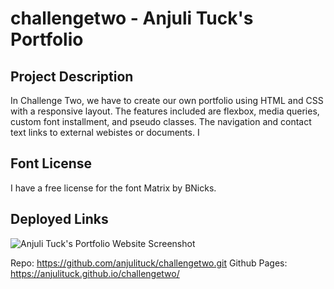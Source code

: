 # challengetwo - Anjuli Tuck's Portfolio

## Project Description 
In Challenge Two, we have to create our own portfolio using HTML and CSS with a responsive layout. The features included are flexbox, media queries, custom font installment, and pseudo classes. The navigation and contact text links to external webistes or documents. I 

## Font License 

I have a free license for the font Matrix by BNicks. 

## Deployed Links 

![Anjuli Tuck's Portfolio Website Screenshot](/assets/images/screenshot.png)

Repo: https://github.com/anjulituck/challengetwo.git
Github Pages: https://anjulituck.github.io/challengetwo/

